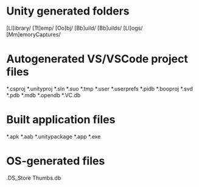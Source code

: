 # Unity generated folders
[Ll]ibrary/
[Tt]emp/
[Oo]bj/
[Bb]uild/
[Bb]uilds/
[Ll]ogs/
[Mm]emoryCaptures/

# Autogenerated VS/VSCode project files
*.csproj
*.unityproj
*.sln
*.suo
*.tmp
*.user
*.userprefs
*.pidb
*.booproj
*.svd
*.pdb
*.mdb
*.opendb
*.VC.db

# Built application files
*.apk
*.aab
*.unitypackage
*.app
*.exe

# OS-generated files
.DS_Store
Thumbs.db

